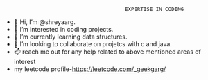                                            EXPERTISE IN CODING

- 👋 Hi, I’m @shreyaarg.
- 👀 I’m interested in coding projects.
- 🌱 I’m currently learning data structures.
- 💞️ I’m looking to collaborate on projetcs with c and java.
- 📫 reach me out for any help related to above mentioned areas of interest   
- my leetcode profile-https://leetcode.com/_geekgarg/                               

<!---
shreyaarg/shreyaarg is a ✨ special ✨ repository because its `README.md` (this file) appears on your GitHub profile.
You can click the Preview link to take a look at your changes.
--->
